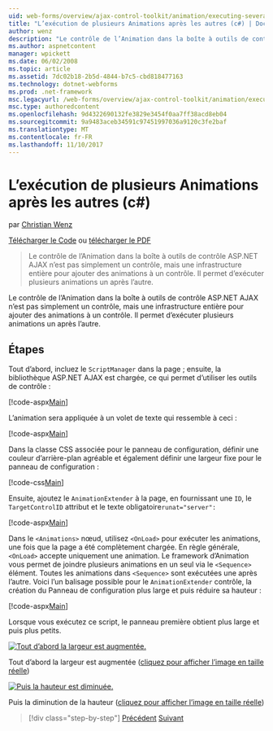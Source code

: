 ```yaml
---
uid: web-forms/overview/ajax-control-toolkit/animation/executing-several-animations-after-each-other-cs
title: "L’exécution de plusieurs Animations après les autres (c#) | Documents Microsoft"
author: wenz
description: "Le contrôle de l’Animation dans la boîte à outils de contrôle ASP.NET AJAX n’est pas simplement un contrôle, mais une infrastructure entière pour ajouter des animations à un contrôle. Il permet d’exécuter la chute..."
ms.author: aspnetcontent
manager: wpickett
ms.date: 06/02/2008
ms.topic: article
ms.assetid: 7dc02b18-2b5d-4844-b7c5-cbd818477163
ms.technology: dotnet-webforms
ms.prod: .net-framework
msc.legacyurl: /web-forms/overview/ajax-control-toolkit/animation/executing-several-animations-after-each-other-cs
msc.type: authoredcontent
ms.openlocfilehash: 9d4322690132fe3829e3454f0aa7ff38acd8eb04
ms.sourcegitcommit: 9a9483aceb34591c97451997036a9120c3fe2baf
ms.translationtype: MT
ms.contentlocale: fr-FR
ms.lasthandoff: 11/10/2017
---
```

<a name="executing-several-animations-after-each-other-c"></a>L’exécution de plusieurs Animations après les autres (c#)
====================
par [Christian Wenz](https://github.com/wenz)

[Télécharger le Code](http://download.microsoft.com/download/f/9/a/f9a26acd-8df4-4484-8a18-199e4598f411/Animation3.cs.zip) ou [télécharger le PDF](http://download.microsoft.com/download/6/7/1/6718d452-ff89-4d3f-a90e-c74ec2d636a3/animation3CS.pdf)

> Le contrôle de l’Animation dans la boîte à outils de contrôle ASP.NET AJAX n’est pas simplement un contrôle, mais une infrastructure entière pour ajouter des animations à un contrôle. Il permet d’exécuter plusieurs animations un après l’autre.


Le contrôle de l’Animation dans la boîte à outils de contrôle ASP.NET AJAX n’est pas simplement un contrôle, mais une infrastructure entière pour ajouter des animations à un contrôle. Il permet d’exécuter plusieurs animations un après l’autre.

## <a name="steps"></a>Étapes

Tout d’abord, incluez le `ScriptManager` dans la page ; ensuite, la bibliothèque ASP.NET AJAX est chargée, ce qui permet d’utiliser les outils de contrôle :

[!code-aspx[Main](executing-several-animations-after-each-other-cs/samples/sample1.aspx)]

L’animation sera appliquée à un volet de texte qui ressemble à ceci :

[!code-aspx[Main](executing-several-animations-after-each-other-cs/samples/sample2.aspx)]

Dans la classe CSS associée pour le panneau de configuration, définir une couleur d’arrière-plan agréable et également définir une largeur fixe pour le panneau de configuration :

[!code-css[Main](executing-several-animations-after-each-other-cs/samples/sample3.css)]

Ensuite, ajoutez le `AnimationExtender` à la page, en fournissant une `ID`, le `TargetControlID` attribut et le texte obligatoire`runat="server":`

[!code-aspx[Main](executing-several-animations-after-each-other-cs/samples/sample4.aspx)]

Dans le `<Animations>` nœud, utilisez `<OnLoad>` pour exécuter les animations, une fois que la page a été complètement chargée. En règle générale, `<OnLoad>` accepte uniquement une animation. Le framework d’Animation vous permet de joindre plusieurs animations en un seul via le `<Sequence>` élément. Toutes les animations dans `<Sequence>` sont exécutées une après l’autre. Voici l’un balisage possible pour le `AnimationExtender` contrôle, la création du Panneau de configuration plus large et puis réduire sa hauteur :

[!code-aspx[Main](executing-several-animations-after-each-other-cs/samples/sample5.aspx)]

Lorsque vous exécutez ce script, le panneau première obtient plus large et puis plus petits.


[![Tout d’abord la largeur est augmentée.](executing-several-animations-after-each-other-cs/_static/image2.png)](executing-several-animations-after-each-other-cs/_static/image1.png)

Tout d’abord la largeur est augmentée ([cliquez pour afficher l’image en taille réelle](executing-several-animations-after-each-other-cs/_static/image3.png))


[![Puis la hauteur est diminuée.](executing-several-animations-after-each-other-cs/_static/image5.png)](executing-several-animations-after-each-other-cs/_static/image4.png)

Puis la diminution de la hauteur ([cliquez pour afficher l’image en taille réelle](executing-several-animations-after-each-other-cs/_static/image6.png))

>[!div class="step-by-step"]
[Précédent](executing-several-animations-at-the-same-time-cs.md)
[Suivant](animation-depending-on-a-condition-cs.md)
